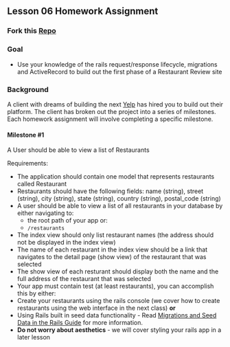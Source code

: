 ## Lesson 06 Homework Assignment

### Fork this [Repo](https://github.com/ROR101KG-0416/lesson-06-homework)

### Goal

- Use your knowledge of the rails request/response lifecycle, migrations and ActiveRecord to build out the first phase of a Restaurant Review site

### Background

A client with dreams of building the next [Yelp](http://yelp.com/) has hired you to build out their platform. The client has broken out the project into a series of milestones. Each homework assignment will involve completing a specific milestone.

#### Milestone #1

A User should be able to view a list of Restaurants

Requirements:
- The application should contain one model that represents restaurants called Restaurant
- Restaurants should have the following fields: name (string), street (string), city (string), state (string), country (string), postal_code (string)
- A user should be able to view a list of all restaurants in your database by either navigating to:
  -  the root path of your app or:
  - `/restaurants`
- The index view should only list restaurant names (the address should not be displayed in the index view)
- The name of each restaurant in the index view should be a link that navigates to the detail page (show view) of the restaurant that was selected 
- The show view of each resturant should display both the name and the full address of the restaurant that was selected
- Your app must contain test (at least restaurants), you can accomplish this by either: 
 - Create your restaurants using the rails console (we cover how to create restaurants using the web interface in the next class)
 **or**
 -  Using Rails built in seed data functionality - Read [Migrations and Seed Data in the Rails Guide](http://edgeguides.rubyonrails.org/active_record_migrations.html#migrations-and-seed-data) for more information.
- **Do not worry about aesthetics** - we will cover styling your rails app in a later lesson
